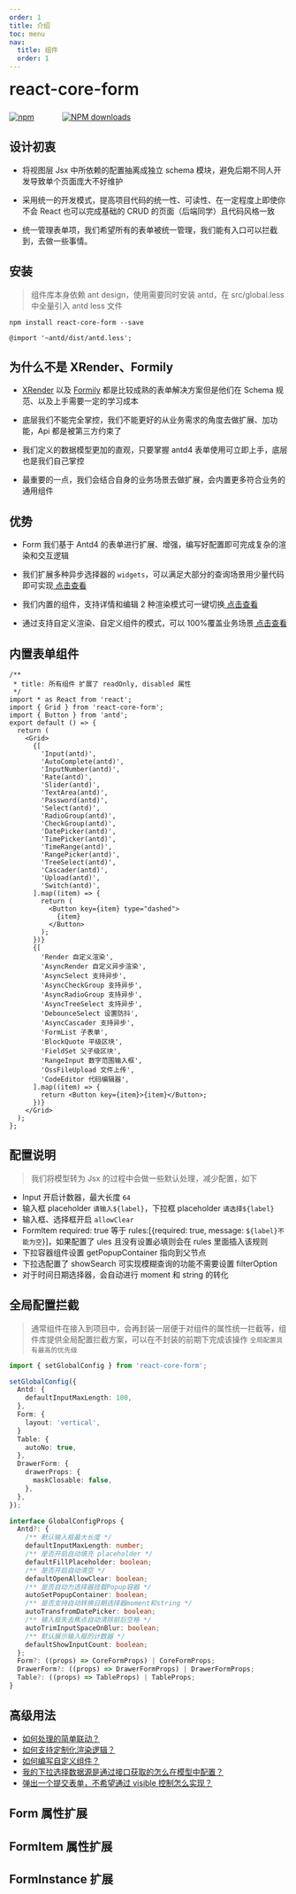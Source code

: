 ```yaml
---
order: 1
title: 介绍
toc: menu
nav:
  title: 组件
  order: 1
---
```


<div style="display:flex;align-items:center;margin-bottom:24px">
  <span style="font-size:30px;font-weight:600;display:inline-block;">react-core-form</span>
</div>
<p style="display:flex;justify-content:space-between;width:220px">
  <a href="https://npmmirror.com/package/react-core-form">
    <img alt="npm" src="http://center.yunliang.cloud/npm/version?package=react-core-form">
  </a>
  <a href="https://npmmirror.com/package/react-core-form">
    <img alt="NPM downloads" src="http://center.yunliang.cloud/npm/downloads?package=react-core-form">
  </a>
</p>

## 设计初衷

<Alert>

- 将视图层 Jsx 中所依赖的配置抽离成独立 schema 模块，避免后期不同人开发导致单个页面庞大不好维护

- 采用统一的开发模式，提高项目代码的统一性、可读性、在一定程度上即使你不会 React 也可以完成基础的 CRUD 的页面（后端同学）且代码风格一致

- 统一管理表单项，我们希望所有的表单被统一管理，我们能有入口可以拦截到，去做一些事情。

</Alert>

## 安装

> 组件库本身依赖 ant design，使用需要同时安装 antd，在 src/global.less 中全量引入 antd less 文件

```shell
npm install react-core-form --save
```

```less
@import '~antd/dist/antd.less';
```

## 为什么不是 XRender、Formily

<Alert>

- [XRender](https://x-render.gitee.io/form-render) 以及 [Formily](https://v2.formilyjs.org/zh-CN/guide) 都是比较成熟的表单解决方案但是他们在 Schema 规范、以及上手需要一定的学习成本

- 底层我们不能完全掌控，我们不能更好的从业务需求的角度去做扩展、加功能，Api 都是被第三方约束了

- 我们定义的数据模型更加的直观，只要掌握 antd4 表单使用可立即上手，底层也是我们自己掌控

- 最重要的一点，我们会结合自身的业务场景去做扩展，会内置更多符合业务的通用组件

</Alert>

## 优势

<Alert type="success">

- Form 我们基于 Antd4 的表单进行扩展、增强，编写好配置即可完成复杂的渲染和交互逻辑

- 我们扩展多种异步选择器的 `widgets`，可以满足大部分的查询场景用少量代码即可实现[ 点击查看](/components/form-advance#使用异步的-options)

- 我们内置的组件，支持详情和编辑 2 种渲染模式可一键切换[ 点击查看](/components/form-base#使用-disabledreadonly)

- 通过支持自定义渲染、自定义组件的模式，可以 100%覆盖业务场景[ 点击查看](/components/form-advance#使用自定义渲染)

</Alert>

## 内置表单组件

```tsx
/**
 * title: 所有组件 扩展了 readOnly, disabled 属性
 */
import * as React from 'react';
import { Grid } from 'react-core-form';
import { Button } from 'antd';
export default () => {
  return (
    <Grid>
      {[
        'Input(antd)',
        'AutoComplete(antd)',
        'InputNumber(antd)',
        'Rate(antd)',
        'Slider(antd)',
        'TextArea(antd)',
        'Password(antd)',
        'Select(antd)',
        'RadioGroup(antd)',
        'CheckGroup(antd)',
        'DatePicker(antd)',
        'TimePicker(antd)',
        'TimeRange(antd)',
        'RangePicker(antd)',
        'TreeSelect(antd)',
        'Cascader(antd)',
        'Upload(antd)',
        'Switch(antd)',
      ].map((item) => {
        return (
          <Button key={item} type="dashed">
            {item}
          </Button>
        );
      })}
      {[
        'Render 自定义渲染',
        'AsyncRender 自定义异步渲染',
        'AsyncSelect 支持异步',
        'AsyncCheckGroup 支持异步',
        'AsyncRadioGroup 支持异步',
        'AsyncTreeSelect 支持异步',
        'DebounceSelect 设置防抖',
        'AsyncCascader 支持异步',
        'FormList 子表单',
        'BlockQuote 平级区块',
        'FieldSet 父子级区块',
        'RangeInput 数字范围输入框',
        'OssFileUpload 文件上传',
        'CodeEditor 代码编辑器',
      ].map((item) => {
        return <Button key={item}>{item}</Button>;
      })}
    </Grid>
  );
};
```

## 配置说明

> 我们将模型转为 Jsx 的过程中会做一些默认处理，减少配置，如下

- Input 开启计数器，最大长度 `64`
- 输入框 placeholder `请输入${label}`，下拉框 placeholder `请选择${label}`
- 输入框、选择框开启 `allowClear`
- FormItem required: true 等于 rules:[{required: true, message: `${label}不能为空`}]，如果配置了 ules 且没有设置必填则会在 rules 里面插入该规则
- 下拉容器组件设置 getPopupContainer 指向到父节点
- 下拉选配置了 showSearch 可实现模糊查询的功能不需要设置 filterOption
- 对于时间日期选择器，会自动进行 moment 和 string 的转化

## 全局配置拦截

> 通常组件在接入到项目中，会再封装一层便于对组件的属性统一拦截等，组件库提供全局配置拦截方案，可以在不封装的前期下完成该操作 `全局配置具有最高的优先级`

```ts
import { setGlobalConfig } from 'react-core-form';

setGlobalConfig({
  Antd: {
    defaultInputMaxLength: 100,
  },
  Form: {
    layout: 'vertical',
  }
  Table: {
    autoNo: true,
  },
  DrawerForm: {
    drawerProps: {
      maskClosable: false,
    },
  },
});

interface GlobalConfigProps {
  Antd?: {
    /** 默认输入框最大长度 */
    defaultInputMaxLength: number;
    /** 是否开启自动填充 placeholder */
    defaultFillPlaceholder: boolean;
    /** 是否开启自动清空 */
    defaultOpenAllowClear: boolean;
    /** 是否自动为选择器挂载Popup容器 */
    autoSetPopupContainer: boolean;
    /** 是否支持自动转换日期选择器moment和string */
    autoTransfromDatePicker: boolean;
    /** 输入框失去焦点自动清除前后空格 */
    autoTrimInputSpaceOnBlur: boolean;
    /** 默认展示输入框的计数器 */
    defaultShowInputCount: boolean;
  };
  Form?: ((props) => CoreFormProps) | CoreFormProps;
  DrawerForm?: ((props) => DrawerFormProps) | DrawerFormProps;
  Table?: ((props) => TableProps) | TableProps;
}
```

## 高级用法

- [如何处理的简单联动？](/components/form-advance#使用-effect-实现联动交互)
- [如何支持定制化渲染逻辑？](/components/form-advance#使用自定义渲染)
- [如何编写自定义组件？](/components/form-advance#使用自定义组件采用-widgets-实现)
- [我的下拉选择数据源是通过接口获取的怎么在模型中配置？](/components/form-advance#使用异步的-options)
- [弹出一个提交表单，不希望通过 visible 控制怎么实现？](/components/create-modal)

## Form 属性扩展

<API src="../../src/form/index.tsx" hideTitle></API>

## FormItem 属性扩展

<API src="../../src/form/type.item.tsx" hideTitle></API>

## FormInstance 扩展

<API src="../../src/form/type.instance.tsx" hideTitle></API>
